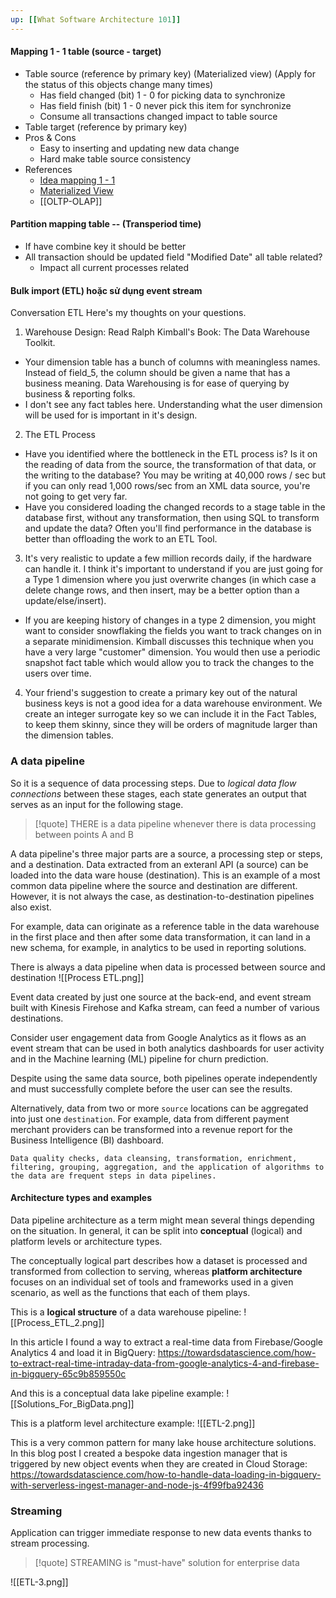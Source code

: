 ```yaml
---
up: [[What Software Architecture 101]]
---
```


#### Mapping 1 - 1 table (source - target)
- Table source (reference by primary key) (Materialized view) (Apply for the status of this objects change many times)
     - Has field changed (bit) 1 - 0 for picking data to synchronize 
     - Has field finish (bit)  1 - 0 never pick this item for synchronize
     - Consume all transactions changed impact to table source
- Table target (reference by primary key)
- Pros & Cons
     - Easy to inserting and updating new data change
     - Hard make table source consistency
- References
     - [Idea mapping 1 - 1](https://towardsdatascience.com/table-design-best-practices-for-etl-200accee9cc9?gi=71f1101c2509)
     - [Materialized View](https://dogy.io/2020/10/27/database-301-materialized-view/ )
     - [[OLTP-OLAP]]
	
	
 

#### Partition mapping table -- (Transperiod time)
- If have combine key it should be better
- All transaction should be updated field "Modified Date" all table related?
     - Impact all current processes related 

#### Bulk import (ETL) hoặc sử dụng event stream
Conversation ETL
Here's my thoughts on your questions.

1) Warehouse Design:
Read Ralph Kimball's Book: The Data Warehouse Toolkit.
- Your dimension table has a bunch of columns with meaningless names. Instead of field_5, the column should be given a name that has a business meaning. Data Warehousing is for ease of querying by business & reporting folks.
- I don't see any fact tables here. Understanding what the user dimension will be used for is important in it's design.

2) The ETL Process
- Have you identified where the bottleneck in the ETL process is? Is it on the reading of data from the source, the transformation of that data, or the writing to the database? You may be writing at 40,000 rows / sec but if you can only read 1,000 rows/sec from an XML data source, you're not going to get very far.
- Have you considered loading the changed records to a stage table in the database first, without any transformation, then using SQL to transform and update the data? Often you'll find performance in the database is better than offloading the work to an ETL Tool.

3) It's very realistic to update a few million records daily, if the hardware can handle it. I think it's important to understand if you are just going for a Type 1 dimension where you just overwrite changes (in which case a delete change rows, and then insert, may be a better option than a update/else/insert).
- If you are keeping history of changes in a type 2 dimension, you might want to consider snowflaking the fields you want to track changes on in a separate minidimension. Kimball discusses this technique when you have a very large "customer" dimension. You would then use a periodic snapshot fact table which would allow you to track the changes to the users over time.

4) Your friend's suggestion to create a primary key out of the natural business keys is not a good idea for a data warehouse environment. We create an integer surrogate key so we can include it in the Fact Tables, to keep them skinny, since they will be orders of magnitude larger than the dimension tables.

### A data pipeline
So it is a sequence of data processing steps. Due to *logical data flow connections* between these stages, each state generates an output that serves as an input for the following stage.

> [!quote]
> THERE is a data pipeline whenever there is data processing between points A and B

A data pipeline's three major parts are a source, a processing step or steps, and a destination. Data extracted from an exteranl API (a source) can be loaded into the data ware house (destination). This is an example of a most common data pipeline where the source and destination are different.
However, it  is not always the case, as destination-to-destination pipelines also exist.

For example, data can originate as a reference table in the data warehouse in the first place and then after some data transformation, it can land in a new schema, for example, in analytics to be used in reporting solutions.

There is always a data pipeline when data is processed between source and destination
![[Process ETL.png]]

Event data created by just one source at the back-end, and event stream built with Kinesis Firehose and Kafka stream, can feed a number of various destinations.

Consider user engagement data from Google Analytics as it flows as an event stream that can be used in both analytics dashboards for user activity and in the Machine learning (ML) pipeline for churn prediction.

Despite using the same data source, both pipelines operate independently and must successfully complete before the user can see the results.

Alternatively, data from two or more `source` locations can be aggregated into just one `destination`. For example, data from different payment merchant providers can be transformed into a revenue report for the Business Intelligence (BI) dashboard.

``` ad-quote
Data quality checks, data cleansing, transformation, enrichment, filtering, grouping, aggregation, and the application of algorithms to the data are frequent steps in data pipelines.
```

#### Architecture types and examples
Data pipeline architecture as a term might mean several things depending on the situation. In general, it can be split into **conceptual** (logical) and platform levels or architecture types.

The conceptually logical part describes how a dataset is processed and transformed from collection to serving, whereas **platform architecture** focuses on an individual set of tools and frameworks used in a given scenario, as well as the functions that each of them plays.

This is a **logical structure** of a data warehouse pipeline:
![[Process_ETL_2.png]]

In this article I found a way to extract a real-time data from Firebase/Google Analytics 4 and load it in BigQuery: 
https://towardsdatascience.com/how-to-extract-real-time-intraday-data-from-google-analytics-4-and-firebase-in-bigquery-65c9b859550c

And this is a conceptual data lake pipeline example:
![[Solutions_For_BigData.png]]

This is a platform level architecture example:
![[ETL-2.png]]

This is a very common pattern for many lake house architecture solutions. In this blog post I created a bespoke data ingestion manager that is triggered by new object events when they are created in Cloud Storage:
https://towardsdatascience.com/how-to-handle-data-loading-in-bigquery-with-serverless-ingest-manager-and-node-js-4f99fba92436

### Streaming
Application can trigger immediate response to new data events thanks to stream processing.

> [!quote]
> STREAMING is "must-have" solution for enterprise data

![[ETL-3.png]]





